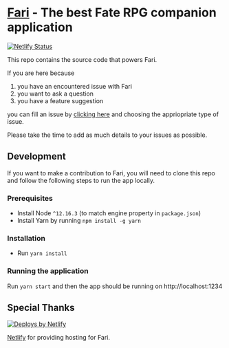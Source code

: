 # [Fari](https://fari.app) - The best Fate RPG companion application

[![Netlify Status](https://api.netlify.com/api/v1/badges/534c856a-7d30-4fdd-ad4a-9845ccdefd08/deploy-status)](https://app.netlify.com/sites/fari/deploys)

This repo contains the source code that powers Fari.

If you are here because

1. you have an encountered issue with Fari
1. you want to ask a question
1. you have a feature suggestion

you can fill an issue by [clicking here](https://github.com/fariapp/fari/issues/new/choose) and choosing the appriopriate type of issue.

Please take the time to add as much details to your issues as possible.

## Development

If you want to make a contribution to Fari, you will need to clone this repo and follow the following steps to run the app locally.

### Prerequisites

- Install Node `^12.16.3` (to match engine property in `package.json`)
- Install Yarn by running `npm install -g yarn`

### Installation

- Run `yarn install`

### Running the application

Run `yarn start` and then the app should be running on http://localhost:1234

## Special Thanks

<a href="https://www.netlify.com">
  <img src="https://www.netlify.com/img/global/badges/netlify-color-accent.svg" alt="Deploys by Netlify" />
</a>

[Netlify](https://netlify.com/) for providing hosting for Fari.
